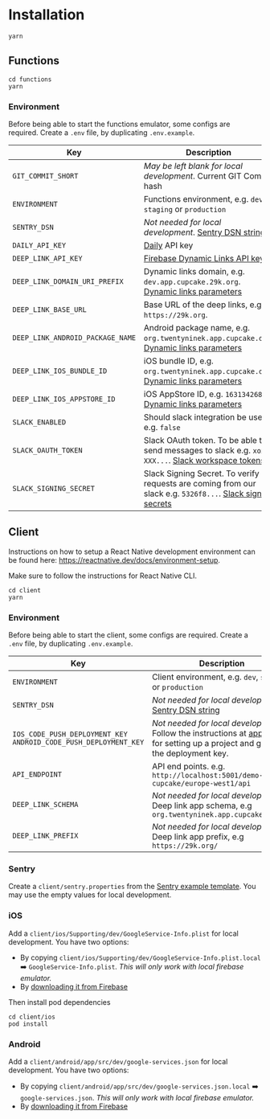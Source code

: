 # Installation

```
yarn
```

## Functions

```
cd functions
yarn
```

### Environment

Before being able to start the functions emulator, some configs are required.
Create a `.env` file, by duplicating `.env.example`.

| Key                              | Description                                                                                                                                                                      |
| -------------------------------- | -------------------------------------------------------------------------------------------------------------------------------------------------------------------------------- |
| `GIT_COMMIT_SHORT`               | _May be left blank for local development_. Current GIT Commit hash                                                                                                               |
| `ENVIRONMENT`                    | Functions environment, e.g. `dev`, `staging` or `production`                                                                                                                     |
| `SENTRY_DSN`                     | _Not needed for local development_. [Sentry DSN string](https://docs.sentry.io/product/sentry-basics/dsn-explainer/)                                                             |
| `DAILY_API_KEY`                  | [Daily](https://www.daily.co/) API key                                                                                                                                           |
| `DEEP_LINK_API_KEY`              | [Firebase Dynamic Links API key](https://firebase.google.com/docs/dynamic-links/rest#before_you_begin)                                                                           |
| `DEEP_LINK_DOMAIN_URI_PREFIX`    | Dynamic links domain, e.g. `dev.app.cupcake.29k.org`. [Dynamic links parameters](https://firebase.google.com/docs/reference/dynamic-links/link-shortener#parameters)             |
| `DEEP_LINK_BASE_URL`             | Base URL of the deep links, e.g. `https://29k.org`.                                                                                                                              |
| `DEEP_LINK_ANDROID_PACKAGE_NAME` | Android package name, e.g. `org.twentyninek.app.cupcake.dev`. [Dynamic links parameters](https://firebase.google.com/docs/reference/dynamic-links/link-shortener#parameters)     |
| `DEEP_LINK_IOS_BUNDLE_ID`        | iOS bundle ID, e.g. `org.twentyninek.app.cupcake.dev`. [Dynamic links parameters](https://firebase.google.com/docs/reference/dynamic-links/link-shortener#parameters)            |
| `DEEP_LINK_IOS_APPSTORE_ID`      | iOS AppStore ID, e.g. `1631342681`. [Dynamic links parameters](https://firebase.google.com/docs/reference/dynamic-links/link-shortener#parameters)                               |
| `SLACK_ENABLED`                  | Should slack integration be used, e.g. `false`                                                                                                                                   |
| `SLACK_OAUTH_TOKEN`              | Slack OAuth token. To be able to send messages to slack e.g. `xoxb-XXX...`. [Slack workspace tokens](https://api.slack.com/authentication/token-types#workspace)                 |
| `SLACK_SIGNING_SECRET`           | Slack Signing Secret. To verify requests are coming from our slack e.g. `5326f8...`. [Slack signing secrets](https://api.slack.com/authentication/verifying-requests-from-slack) |

## Client

Instructions on how to setup a React Native development environment can be found here: https://reactnative.dev/docs/environment-setup.

Make sure to follow the instructions for React Native CLI.

```
cd client
yarn
```

### Environment

Before being able to start the client, some configs are required.
Create a `.env` file, by duplicating `.env.example`.

| Key                                                               | Description                                                                                                                                                                                                                                                                           |
| ----------------------------------------------------------------- | ------------------------------------------------------------------------------------------------------------------------------------------------------------------------------------------------------------------------------------------------------------------------------------- |
| `ENVIRONMENT`                                                     | Client environment, e.g. `dev`, `staging` or `production`                                                                                                                                                                                                                             |
| `SENTRY_DSN`                                                      | _Not needed for local development_. [Sentry DSN string](https://docs.sentry.io/product/sentry-basics/dsn-explainer/)                                                                                                                                                                  |
| `IOS_CODE_PUSH_DEPLOYMENT_KEY` `ANDROID_CODE_PUSH_DEPLOYMENT_KEY` | _Not needed for local development_. Follow the instructions at [app center](https://docs.microsoft.com/en-us/appcenter/sdk/getting-started/react-native#2-create-your-app-in-the-app-center-portal-to-obtain-the-app-secret) for setting up a project and getting the deployment key. |
| `API_ENDPOINT`                                                    | API end points. e.g. `http://localhost:5001/demo-29k-cupcake/europe-west1/api`                                                                                                                                                                                                        |
| `DEEP_LINK_SCHEMA`                                                | _Not needed for local development_. Deep link app schema, e.g `org.twentyninek.app.cupcake.dev://`                                                                                                                                                                                    |
| `DEEP_LINK_PREFIX`                                                | _Not needed for local development_. Deep link app prefix, e.g `https://29k.org/`                                                                                                                                                                                                      |

### Sentry

Create a `client/sentry.properties` from the [Sentry example template](https://github.com/getsentry/examples/blob/master/react-native/sentry.properties). You may use the empty values for local development.

### iOS

Add a `client/ios/Supporting/dev/GoogleService-Info.plist` for local development. You have two options:

- By copying `client/ios/Supporting/dev/GoogleService-Info.plist.local` ➡️ `GoogleService-Info.plist`. _This will only work with local firebase emulator._
- By [downloading it from Firebase](https://firebase.google.com/docs/ios/setup)

Then install pod dependencies

```
cd client/ios
pod install
```

### Android

Add a `client/android/app/src/dev/google-services.json` for local development. You have two options:

- By copying `client/android/app/src/dev/google-services.json.local` ➡️ `google-services.json`. _This will only work with local firebase emulator._
- By [downloading it from Firebase](https://firebase.google.com/docs/android/setup)
